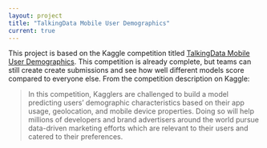 ```yaml
---
layout: project
title: "TalkingData Mobile User Demographics"
current: true
---
```


This project is based on the Kaggle competition titled [TalkingData Mobile User Demographics](https://www.kaggle.com/c/facebook-v-predicting-check-ins). This competition is already complete, but teams can still create create submissions and see how well different models score compared to everyone else. From the competition description on Kaggle:

> In this competition, Kagglers are challenged to build a model predicting users’ demographic characteristics based on their app usage, geolocation, and mobile device properties. Doing so will help millions of developers and brand advertisers around the world pursue data-driven marketing efforts which are relevant to their users and catered to their preferences.
